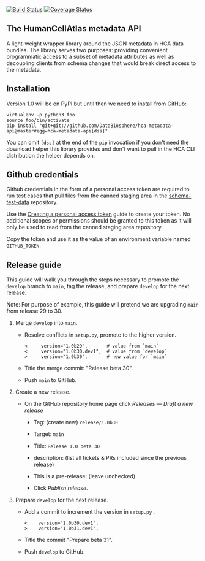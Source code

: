 [![Build Status](https://travis-ci.com/DataBiosphere/hca-metadata-api.svg?branch=develop)](https://travis-ci.com/DataBiosphere/hca-metadata-api)
[![Coverage Status](https://coveralls.io/repos/github/DataBiosphere/hca-metadata-api/badge.svg?branch=develop)](https://coveralls.io/github/DataBiosphere/hca-metadata-api?branch=develop)

## The HumanCellAtlas metadata API

A light-weight wrapper library around the JSON metadata in HCA data bundles.
The library serves two purposes: providing convenient programmatic access to a
subset of metadata attributes as well as decoupling clients from schema changes
that would break direct access to the metadata.


## Installation

Version 1.0 will be on PyPI but until then we need to install from GitHub: 

```
virtualenv -p python3 foo
source foo/bin/activate
pip install "git+git://github.com/DataBiosphere/hca-metadata-api@master#egg=hca-metadata-api[dss]"
```

You can omit `[dss]` at the end of the `pip` invocation if you don't need
the download helper this library provides and don't want to pull in the HCA CLI
distribution the helper depends on.

## Github credentials

Github credentials in the form of a personal access token are required to run
test cases that pull files from the canned staging area in the
[schema-test-data](https://github.com/HumanCellAtlas/schema-test-data)
repository.

Use the
[Creating a personal access token](https://docs.github.com/en/github/authenticating-to-github/creating-a-personal-access-token)
guide to create your token. No additional scopes or permissions should be
granted to this token as it will only be used to read from the canned staging
area repository.

Copy the token and use it as the value of an environment variable named
`GITHUB_TOKEN`.

## Release guide

This guide will walk you through the steps necessary to promote the `develop`
branch to `main`, tag the release, and prepare `develop` for the next release.

Note: For purpose of example, this guide will pretend we are upgrading `main`
from release 29 to 30.

1. Merge `develop` into `main`.

   - Resolve conflicts in `setup.py`, promote to the higher version.

       ```
       <     version="1.0b29",       # value from `main`
       <     version="1.0b30.dev1",  # value from `develop`
       >     version="1.0b30",       # new value for `main`
       ```

   - Title the merge commit: "Release beta 30".

   - Push `main` to GitHub.

2. Create a new release.

   - On the GitHub repository home page click *Releases* — *Draft a new release*

       - Tag: (create new) `release/1.0b30`

       - Target: `main`

       - Title: `Release 1.0 beta 30`

       - description: (list all tickets & PRs included since the previous release)

       - This is a pre-release: (leave unchecked)

       - Click *Publish release*.

3. Prepare `develop` for the next release.

   - Add a commit to increment the version in `setup.py` .

       ```
       <    version="1.0b30.dev1",
       >    version="1.0b31.dev1",
       ```

   - Title the commit "Prepare beta 31".

   - Push `develop` to GitHub.
